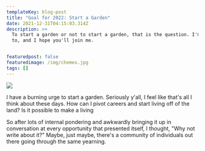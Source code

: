 ```yaml
---
templateKey: blog-post
title: "Goal for 2022: Start a Garden"
date: 2021-12-31T04:15:03.314Z
description: >+
  To start a garden or not to start a garden, that is the question. I'm going
  to, and I hope you'll join me.


featuredpost: false
featuredimage: /img/chemex.jpg
tags: []
---
```

![](/img/chemex.jpg)

I have a burning urge to start a garden. Seriously y'all, I feel like that's all I think about these days. How can I pivot careers and start living off of the land? Is it possible to make a living

So after lots of internal pondering and awkwardly bringing it up in conversation at every opportunity that presented itself, I thought, "Why not write about it?" Maybe, just maybe, there's a community of individuals out there going through the same yearning.